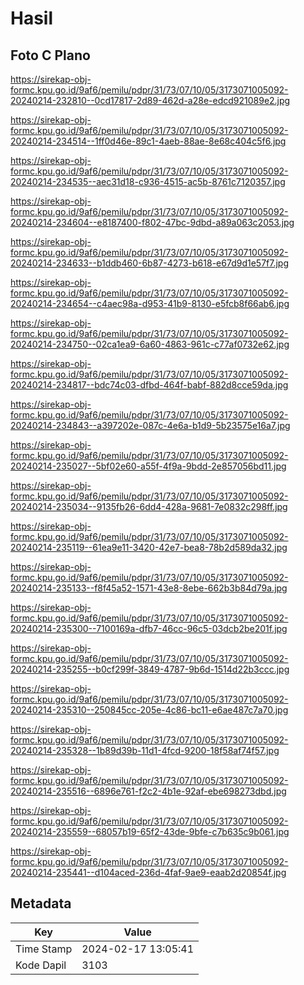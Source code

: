 # Hasil

## Foto C Plano

https://sirekap-obj-formc.kpu.go.id/9af6/pemilu/pdpr/31/73/07/10/05/3173071005092-20240214-232810--0cd17817-2d89-462d-a28e-edcd921089e2.jpg

https://sirekap-obj-formc.kpu.go.id/9af6/pemilu/pdpr/31/73/07/10/05/3173071005092-20240214-234514--1ff0d46e-89c1-4aeb-88ae-8e68c404c5f6.jpg

https://sirekap-obj-formc.kpu.go.id/9af6/pemilu/pdpr/31/73/07/10/05/3173071005092-20240214-234535--aec31d18-c936-4515-ac5b-8761c7120357.jpg

https://sirekap-obj-formc.kpu.go.id/9af6/pemilu/pdpr/31/73/07/10/05/3173071005092-20240214-234604--e8187400-f802-47bc-9dbd-a89a063c2053.jpg

https://sirekap-obj-formc.kpu.go.id/9af6/pemilu/pdpr/31/73/07/10/05/3173071005092-20240214-234633--b1ddb460-6b87-4273-b618-e67d9d1e57f7.jpg

https://sirekap-obj-formc.kpu.go.id/9af6/pemilu/pdpr/31/73/07/10/05/3173071005092-20240214-234654--c4aec98a-d953-41b9-8130-e5fcb8f66ab6.jpg

https://sirekap-obj-formc.kpu.go.id/9af6/pemilu/pdpr/31/73/07/10/05/3173071005092-20240214-234750--02ca1ea9-6a60-4863-961c-c77af0732e62.jpg

https://sirekap-obj-formc.kpu.go.id/9af6/pemilu/pdpr/31/73/07/10/05/3173071005092-20240214-234817--bdc74c03-dfbd-464f-babf-882d8cce59da.jpg

https://sirekap-obj-formc.kpu.go.id/9af6/pemilu/pdpr/31/73/07/10/05/3173071005092-20240214-234843--a397202e-087c-4e6a-b1d9-5b23575e16a7.jpg

https://sirekap-obj-formc.kpu.go.id/9af6/pemilu/pdpr/31/73/07/10/05/3173071005092-20240214-235027--5bf02e60-a55f-4f9a-9bdd-2e857056bd11.jpg

https://sirekap-obj-formc.kpu.go.id/9af6/pemilu/pdpr/31/73/07/10/05/3173071005092-20240214-235034--9135fb26-6dd4-428a-9681-7e0832c298ff.jpg

https://sirekap-obj-formc.kpu.go.id/9af6/pemilu/pdpr/31/73/07/10/05/3173071005092-20240214-235119--61ea9e11-3420-42e7-bea8-78b2d589da32.jpg

https://sirekap-obj-formc.kpu.go.id/9af6/pemilu/pdpr/31/73/07/10/05/3173071005092-20240214-235133--f8f45a52-1571-43e8-8ebe-662b3b84d79a.jpg

https://sirekap-obj-formc.kpu.go.id/9af6/pemilu/pdpr/31/73/07/10/05/3173071005092-20240214-235300--7100169a-dfb7-46cc-96c5-03dcb2be201f.jpg

https://sirekap-obj-formc.kpu.go.id/9af6/pemilu/pdpr/31/73/07/10/05/3173071005092-20240214-235255--b0cf299f-3849-4787-9b6d-1514d22b3ccc.jpg

https://sirekap-obj-formc.kpu.go.id/9af6/pemilu/pdpr/31/73/07/10/05/3173071005092-20240214-235310--250845cc-205e-4c86-bc11-e6ae487c7a70.jpg

https://sirekap-obj-formc.kpu.go.id/9af6/pemilu/pdpr/31/73/07/10/05/3173071005092-20240214-235328--1b89d39b-11d1-4fcd-9200-18f58af74f57.jpg

https://sirekap-obj-formc.kpu.go.id/9af6/pemilu/pdpr/31/73/07/10/05/3173071005092-20240214-235516--6896e761-f2c2-4b1e-92af-ebe698273dbd.jpg

https://sirekap-obj-formc.kpu.go.id/9af6/pemilu/pdpr/31/73/07/10/05/3173071005092-20240214-235559--68057b19-65f2-43de-9bfe-c7b635c9b061.jpg

https://sirekap-obj-formc.kpu.go.id/9af6/pemilu/pdpr/31/73/07/10/05/3173071005092-20240214-235441--d104aced-236d-4faf-9ae9-eaab2d20854f.jpg


## Metadata

| Key        | Value               |
| ---------- | ------------------- |
| Time Stamp | 2024-02-17 13:05:41 |
| Kode Dapil | 3103                |



